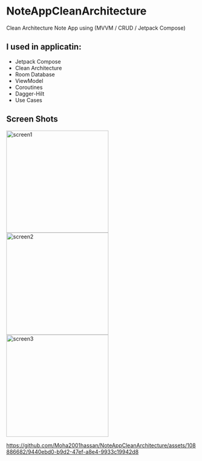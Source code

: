 # NoteAppCleanArchitecture
Clean Architecture Note App using (MVVM / CRUD / Jetpack Compose)

## I used in applicatin:

- Jetpack Compose
- Clean Architecture
- Room Database
- ViewModel
- Coroutines
- Dagger-Hilt
- Use Cases

## Screen Shots
  
<div>    
<img src="https://github.com/Moha2001hassan/NoteAppCleanArchitecture/assets/108886682/7c6a1218-28cb-4371-be43-5c98d25f06dc" alt="screen1" width="270">
<img src="https://github.com/Moha2001hassan/NoteAppCleanArchitecture/assets/108886682/b1394c57-af94-4ad9-8b6f-277acc98fd0a" alt="screen2" width="270">
<img src="https://github.com/Moha2001hassan/NoteAppCleanArchitecture/assets/108886682/a3bf2abc-f9d0-4a95-9597-5163699990a1" alt="screen3" width="270">



https://github.com/Moha2001hassan/NoteAppCleanArchitecture/assets/108886682/9440ebd0-b9d2-47ef-a8e4-9933c19942d8



</div>
